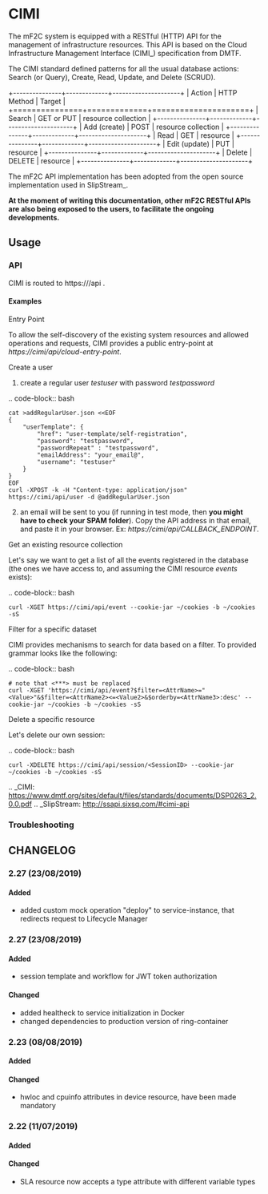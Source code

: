 # CIMI

The mF2C system is equipped with a RESTful (HTTP) API for the management of infrastructure resources.
This API is based on the Cloud Infrastructure Management Interface (CIMI_) specification from DMTF.

The CIMI standard defined patterns for all the usual database actions: Search (or Query), Create, Read, Update, and Delete (SCRUD).

+---------------+-------------+---------------------+
| Action        | HTTP Method | Target              |
+===============+=============+=====================+
| Search        | GET or PUT  | resource collection |
+---------------+-------------+---------------------+
| Add (create)  | POST        | resource collection |
+---------------+-------------+---------------------+
| Read          | GET         | resource            |
+---------------+-------------+---------------------+
| Edit (update) | PUT         | resource            |
+---------------+-------------+---------------------+
| Delete        | DELETE      | resource            |
+---------------+-------------+---------------------+


The mF2C API implementation has been adopted from the open source implementation used in SlipStream_.


**At the moment of writing this documentation, other mF2C RESTful APIs are also being exposed to the users,
to facilitate the ongoing developments.**


## Usage

### API

CIMI is routed to https://<endpoint>/api .

#### Examples

Entry Point


To allow the self-discovery of the existing system resources and allowed operations and requests, CIMI
provides a public entry-point at *https://cimi/api/cloud-entry-point*.

Create a user


1. create a regular user *testuser* with password *testpassword*

.. code-block:: bash

    cat >addRegularUser.json <<EOF
    {
        "userTemplate": {
            "href": "user-template/self-registration",
            "password": "testpassword",
            "passwordRepeat" : "testpassword",
            "emailAddress": "your_email@",
            "username": "testuser"
        }
    }
    EOF
    curl -XPOST -k -H "Content-type: application/json" https://cimi/api/user -d @addRegularUser.json


2. an email will be sent to you (if running in test mode, then **you might have to check your SPAM folder**). Copy the API address in that email, and paste it in your browser. Ex: *https://cimi/api/CALLBACK_ENDPOINT*.


Get an existing resource collection


Let's say we want to get a list of all the events registered in the database (the ones we have access to, and assuming the CIMI resource *events* exists):

.. code-block:: bash

    curl -XGET https://cimi/api/event --cookie-jar ~/cookies -b ~/cookies -sS


Filter for a specific dataset


CIMI provides mechanisms to search for data based on a filter. To provided grammar looks like the following:

.. code-block:: bash

    # note that <***> must be replaced
    curl -XGET 'https://cimi/api/event?$filter=<AttrName>="<Value>"&$filter=<AttrName2><=<Value2>&$orderby=<AttrName3>:desc' --cookie-jar ~/cookies -b ~/cookies -sS


Delete a specific resource


Let's delete our own session:

.. code-block:: bash

    curl -XDELETE https://cimi/api/session/<SessionID> --cookie-jar ~/cookies -b ~/cookies -sS




.. _CIMI: https://www.dmtf.org/sites/default/files/standards/documents/DSP0263_2.0.0.pdf
.. _SlipStream: http://ssapi.sixsq.com/#cimi-api



### Troubleshooting


## CHANGELOG

### 2.27 (23/08/2019)

#### Added

 - added custom mock operation "deploy" to service-instance, that redirects request to Lifecycle Manager

### 2.27 (23/08/2019)

#### Added

 - session template and workflow for JWT token authorization

#### Changed
 
 - added healtheck to service initialization in Docker
 - changed dependencies to production version of ring-container

### 2.23 (08/08/2019)

#### Added

#### Changed

 - hwloc and cpuinfo attributes in device resource, have been made mandatory

### 2.22 (11/07/2019)

#### Added

#### Changed

 - SLA resource now accepts a type attribute with different variable types





